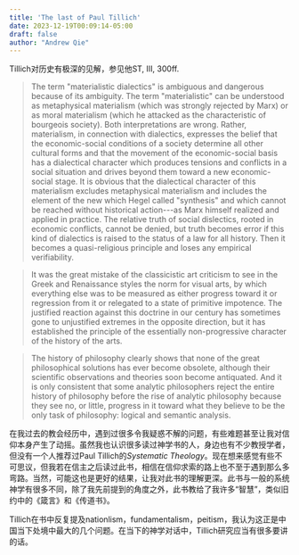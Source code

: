 ```yaml
---
title: 'The last of Paul Tillich'
date: 2023-12-19T00:09:14-05:00
draft: false
author: "Andrew Qie"
---
```


Tillich对历史有极深的见解，参见他ST, III, 300ff.

> The term "materialistic dialectics" is ambiguous and dangerous because of its ambiguity. The term "materialistic" can be understood as metaphysical materialism (which was strongly rejected by Marx) or as moral materialism (which he attacked as the characteristic of bourgeois society). Both interpretations are wrong. Rather, materialism, in connection with dialectics, expresses the belief that the economic-social conditions of a society determine all other cultural forms and that the movement of the economic-social basis has a dialectical character which produces tensions and conflicts in a social situation and drives beyond them toward a new economic-social stage. It is obvious that the dialectical character of this materialism excludes metaphysical materialism and includes the element of the new which Hegel called "synthesis" and which cannot be reached without historical action---as Marx himself realized and applied in practice. The relative truth of social dislectics, rooted in economic conflicts, cannot be denied, but truth becomes error if this kind of dialectics is raised to the status of a law for all history. Then it becomes a quasi-religious principle and loses any empirical verifiability.

> It was the great mistake of the classicistic art criticism to see in the Greek and Renaissance styles the norm for visual arts, by which everything else was to be measured as either progress toward it or regression from it or relegated to a state of primitive impotence. The justified reaction against this doctrine in our century has sometimes gone to unjustified extremes in the opposite direction, but it has established the principle of the essentially non-progressive character of the history of the arts.

> The history of philosophy clearly shows that none of the great philosophical solutions has ever become obsolete, although their scientific observations and theories soon become antiquated. And it is only consistent that some analytic philosophers reject the entire history of philosophy before the rise of analytic philosophy because they see no, or little, progress in it toward what they believe to be the only task of philosophy: logical and semantic analysis.

在我过去的教会经历中，遇到过很多令我疑惑不解的问题，有些难题甚至让我对信仰本身产生了动摇。虽然我也认识很多读过神学书的人，身边也有不少教授学者，但没有一个人推荐过Paul Tillich的*Systematic Theology*。现在想来感觉有些不可思议，但我若在信主之后读过此书，相信在信仰求索的路上也不至于遇到那么多弯路。当然，可能这也是更好的结果，让我对此书的理解更深。此书与一般的系统神学有很多不同，除了我先前提到的角度之外，此书教给了我许多“智慧”，类似旧约中的《箴言》和《传道书》。

Tillich在书中反复提及nationlism，fundamentalism，peitism，我认为这正是中国当下处境中最大的几个问题。在当下的神学对话中，Tillich研究应当有很多要讲的话。